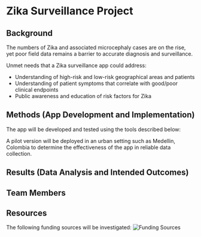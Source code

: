 # Zika Surveillance Project

## Background

The numbers of Zika and associated microcephaly cases are on the rise, yet poor field data remains a barrier to accurate diagnosis and surveillance.

Unmet needs that a Zika surveillance app could address:
* Understanding of high-risk and low-risk geographical areas and patients
* Understanding of patient symptoms that correlate with good/poor clinical endpoints
* Public awareness and education of risk factors for Zika

## Methods (App Development and Implementation)

The app will be developed and tested using the tools described below:

A pilot version will be deployed in an urban setting such as Medellin, Colombia to determine the effectiveness of the app in reliable data collection. 

## Results (Data Analysis and Intended Outcomes)


## Team Members

## Resources

The following funding sources will be investigated:
![Funding Sources](https://github.com/bmonian/Zika/Funding.jpg)
